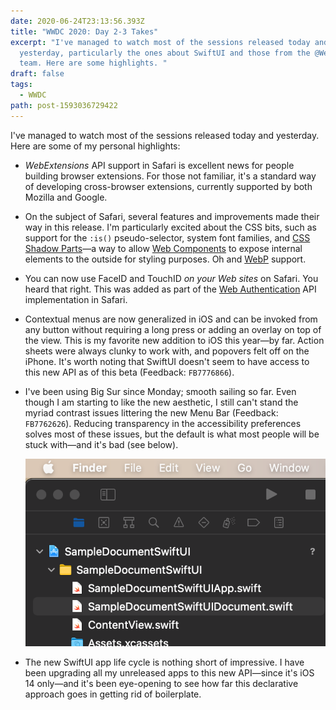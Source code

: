 ```yaml
---
date: 2020-06-24T23:13:56.393Z
title: "WWDC 2020: Day 2-3 Takes"
excerpt: "I've managed to watch most of the sessions released today and
  yesterday, particularly the ones about SwiftUI and those from the @WebKit
  team. Here are some highlights. "
draft: false
tags:
  - WWDC
path: post-1593036729422
---
```

I've managed to watch most of the sessions released today and yesterday. Here are some of my personal highlights:

* _WebExtensions_ API support in Safari is excellent news for people building browser extensions. For those not familiar, it's a standard way of developing cross-browser extensions, currently supported by both Mozilla and Google.

* On the subject of Safari, several features and improvements made their way in this release. I'm particularly excited about the CSS bits, such as support for the `:is()` pseudo-selector, system font families, and [CSS Shadow Parts](https://www.w3.org/TR/css-shadow-parts-1/)—a way to allow [Web Components](https://developer.mozilla.org/en-US/docs/Web/Web_Components) to expose internal elements to the outside for styling purposes. Oh and [WebP](https://en.wikipedia.org/wiki/WebP) support.

* You can now use FaceID and TouchID _on your Web sites_ on Safari. You heard that right. This was added as part of the [Web Authentication](https://developer.mozilla.org/en-US/docs/Web/API/Web_Authentication_API) API  implementation in Safari.

* Contextual menus are now generalized in iOS and can be invoked from any button without requiring a long press or adding an overlay on top of the view. This is my favorite new addition to iOS this year—by far. Action sheets were always clunky to work with, and popovers felt off on the iPhone. It's worth noting that SwiftUI doesn't seem to have access to this new API as of this beta (Feedback: `FB7776866`).

* I've been using Big Sur since Monday; smooth sailing so far. Even though I am  starting to like the new aesthetic, I still can't stand the myriad contrast issues littering the new Menu Bar (Feedback: `FB7762626`). Reducing transparency in the accessibility preferences solves most of these issues, but the default is what most people will be stuck with—and it's bad (see below).

  ![The poor contrast of the Menu in macOS Big Sur](assets/image-1593036729422.png "The poor contrast of the Menu in macOS Big Sur")

* The new SwiftUI app life cycle is nothing short of impressive. I have been upgrading all my unreleased apps to this new API—since it's iOS 14 only—and it's been eye-opening to see how far this declarative approach goes in getting rid of boilerplate.
